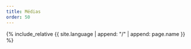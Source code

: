 ```yaml
---
title: Médias
order: 50
---
```

{% include_relative {{ site.language | append: "/" | append: page.name }} %}
